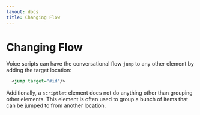 ```yaml
---
layout: docs
title: Changing Flow
---
```

# Changing Flow

Voice scripts can have the conversational flow `jump` to any other element by adding the target location:
```xml
  <jump target="#id"/>
```

Additionally, a `scriptlet` element does not do anything other than grouping other elements. This element is often used to group a bunch of items that can be jumped to from another location.
